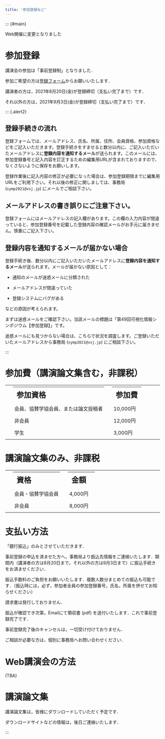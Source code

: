 ```yaml
---
title: '参加登録など'
---
```


::: {#main}

Web開催に変更となりました

# 参加登録

講演会の参加は「事前登録制」となりました．

参加ご希望の方は[登録フォーム](https://docs.google.com/forms/d/e/1FAIpQLSeVXmu5yKTA3jy9Lf9t541w_QAJT0_8HaSDD5ycSVoJBA7gxg/viewform)からお願いいたします．

講演者の方は，2021年8月20日(金)が登録締切（支払い完了まで）です．

それ以外の方は，2021年9月3日(金)が登録締切（支払い完了まで）です．

::: {.alert2}

## 登録手続きの流れ

登録フォームでは、メールアドレス、氏名、所属、住所、会員資格、参加資格などをご記入いただきます。登録手続きをすませると数分以内に、ご記入いただいたメールアドレスに**登録内容を通知するメール**が送られます。このメールには、参加登録番号と記入内容を訂正するための編集用URLが含まれておりますので、なくさないように保存をお願いします。

登録作業後に記入内容の修正が必要になった場合は、参加登録期限までに編集用URLをご利用下さい。それ以後の修正に関しましては、事務局 (`symp2021@vsj.jp`) にメールでご相談下さい。

## メールアドレスの書き誤りにご注意下さい。

登録フォームにはメールアドレスの記入欄があります。この欄の入力内容が間違っていると、参加登録番号を記載した登録内容の確認メールがお手元に届きません。慎重にご記入下さい。

## 登録内容を通知するメールが届かない場合

登録手続き後、数分以内にご記入いただいたメールアドレスに**登録内容を通知するメール**が送られます。メールが届かない原因として：

- 通知のメールが迷惑メールに分類された

- メールアドレスが間違っていた

- 登録システムにバグがある

などの原因が考えられます。

まずは迷惑メールをご確認下さい。当該メールの標題は「第49回可視化情報シンポジウム【参加登録】」です。

迷惑メールにも見つからない場合は、こちらで状況を調査します。ご登録いただいたメールアドレスから事務局 (`symp2021@vsj.jp`) にご相談下さい。

:::


# 参加費（講演論文集含む，非課税）

| 参加資格                             | 参加費
|:-------------------------------------|:---------
| 会員、協賛学協会員、または論文投稿者 | 10,000円
| 非会員                               | 12,000円
| 学生                                 |  3,000円


# 講演論文集のみ、非課税

| 資格                                 | 金額
|:-------------------------------------|:---------
| 会員・協賛学協会員                   |  4,000円
| 非会員                               |  8,000円　

<style>
table {
  width: 100%;
  margin-top: 20px;
  margin-right: 20%;
  border-collapse: separate;
  border-spacing: 25px 5px;
  border-top: .1em solid;
  border-bottom: .1em solid;
}

tr.header {
  padding-top: 15px;
  padding-bottom: 5px;
  font-size: x-large;
  border-bottom: .1em solid;
}

td {
  padding: 5px;
  vertical-align: top;
}
</style>


# 支払い方法

「銀行振込」のみとさせていただきます．

事前登録の申込を済ませた方へ，事務局より振込先情報をご連絡いたします．期間内（講演者の方は8月20日まで，それ以外の方は9月3日まで）に振込手続きをお済ませください．

振込手数料のご負担をお願いいたします．複数人数分まとめての振込も可能です．（振込時には，必ず，参加者全員の参加登録番号，氏名，所属を併せてお知らせください）

請求書は発行しておりません．

振込が確認でき次第，Emailにて領収書 (pdf) を送付いたします．これで事前登録完了です．

事前登録完了後のキャンセルは，一切受け付けておりません．

ご相談が必要な方は，個別に事務局へお問い合わせください．


# Web講演会の方法

(TBA)

# 講演論文集

講演論文集は，皆様にダウンロードしていただく予定です．

ダウンロードサイトなどの情報は，後日ご連絡いたします．

:::
